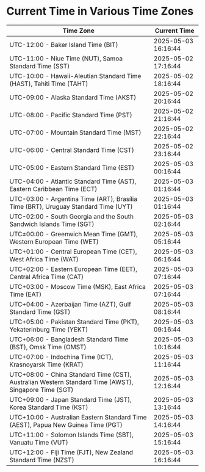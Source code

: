 # Current Time in Various Time Zones

| Time Zone | Current Time |
|-----------|--------------|
| UTC-12:00 - Baker Island Time (BIT) | 2025-05-03 16:16:44 |
| UTC-11:00 - Niue Time (NUT), Samoa Standard Time (SST) | 2025-05-02 17:16:44 |
| UTC-10:00 - Hawaii-Aleutian Standard Time (HAST), Tahiti Time (TAHT) | 2025-05-02 18:16:44 |
| UTC-09:00 - Alaska Standard Time (AKST) | 2025-05-02 20:16:44 |
| UTC-08:00 - Pacific Standard Time (PST) | 2025-05-02 21:16:44 |
| UTC-07:00 - Mountain Standard Time (MST) | 2025-05-02 22:16:44 |
| UTC-06:00 - Central Standard Time (CST) | 2025-05-02 23:16:44 |
| UTC-05:00 - Eastern Standard Time (EST) | 2025-05-03 00:16:44 |
| UTC-04:00 - Atlantic Standard Time (AST), Eastern Caribbean Time (ECT) | 2025-05-03 01:16:44 |
| UTC-03:00 - Argentina Time (ART), Brasília Time (BRT), Uruguay Standard Time (UYT) | 2025-05-03 01:16:44 |
| UTC-02:00 - South Georgia and the South Sandwich Islands Time (SGT) | 2025-05-03 02:16:44 |
| UTC±00:00 - Greenwich Mean Time (GMT), Western European Time (WET) | 2025-05-03 05:16:44 |
| UTC+01:00 - Central European Time (CET), West Africa Time (WAT) | 2025-05-03 06:16:44 |
| UTC+02:00 - Eastern European Time (EET), Central Africa Time (CAT) | 2025-05-03 07:16:44 |
| UTC+03:00 - Moscow Time (MSK), East Africa Time (EAT) | 2025-05-03 07:16:44 |
| UTC+04:00 - Azerbaijan Time (AZT), Gulf Standard Time (GST) | 2025-05-03 08:16:44 |
| UTC+05:00 - Pakistan Standard Time (PKT), Yekaterinburg Time (YEKT) | 2025-05-03 09:16:44 |
| UTC+06:00 - Bangladesh Standard Time (BST), Omsk Time (OMST) | 2025-05-03 10:16:44 |
| UTC+07:00 - Indochina Time (ICT), Krasnoyarsk Time (KRAT) | 2025-05-03 11:16:44 |
| UTC+08:00 - China Standard Time (CST), Australian Western Standard Time (AWST), Singapore Time (SGT) | 2025-05-03 12:16:44 |
| UTC+09:00 - Japan Standard Time (JST), Korea Standard Time (KST) | 2025-05-03 13:16:44 |
| UTC+10:00 - Australian Eastern Standard Time (AEST), Papua New Guinea Time (PGT) | 2025-05-03 14:16:44 |
| UTC+11:00 - Solomon Islands Time (SBT), Vanuatu Time (VUT) | 2025-05-03 15:16:44 |
| UTC+12:00 - Fiji Time (FJT), New Zealand Standard Time (NZST) | 2025-05-03 16:16:44 |
